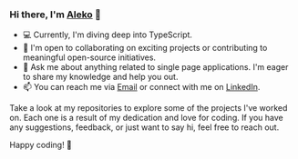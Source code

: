 ### Hi there, I'm [Aleko](https://alekodimitrov.com) 👋

- 💻 Currently, I'm diving deep into TypeScript.
- 🤝 I'm open to collaborating on exciting projects or contributing to meaningful open-source initiatives.
- 💬 Ask me about anything related to single page applications. I'm eager to share my knowledge and help you out.
- 📫 You can reach me via [Email](mailto:dimitrovaleko@gmail.com) or connect with me on [LinkedIn](https://www.linkedin.com/in/alekodimitrov).

Take a look at my repositories to explore some of the projects I've worked on. Each one is a result of my dedication and love for coding. If you have any suggestions, feedback, or just want to say hi, feel free to reach out.

Happy coding! 🌟
